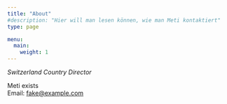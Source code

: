 ```yaml
---
title: "About"
#description: "Hier will man lesen können, wie man Meti kontaktiert"
type: page

menu:
  main:
    weight: 1
---
```


_Switzerland Country Director_

Meti exists  
Email: <fake@example.com>
